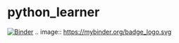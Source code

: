 # python_learner
[![Binder](https://mybinder.org/badge_logo.svg)](https://mybinder.org/v2/gh/rohitbohora/python_learner/master)
.. image:: https://mybinder.org/badge_logo.svg
 
